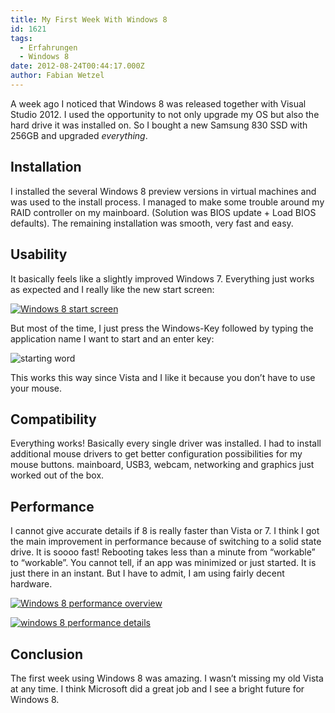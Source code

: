 ```yaml
---
title: My First Week With Windows 8
id: 1621
tags:
  - Erfahrungen
  - Windows 8
date: 2012-08-24T00:44:17.000Z
author: Fabian Wetzel
---
```


A week ago I noticed that Windows 8 was released together with Visual Studio 2012\. I used the opportunity to not only upgrade my OS but also the hard drive it was installed on. So I bought a new Samsung 830 SSD with 256GB and upgraded *everything*.

## Installation

I installed the several Windows 8 preview versions in virtual machines and was used to the install process. I managed to make some trouble around my RAID controller on my mainboard. (Solution was BIOS update + Load BIOS defaults). The remaining installation was smooth, very fast and easy.

## Usability

It basically feels like a slightly improved Windows 7\. Everything just works as expected and I really like the new start screen:

[![Windows 8 start screen](https://az275061.vo.msecnd.net/blogmedia/2012/08/windows_8_start_screen_thumb.png "Windows 8 start screen")](https://az275061.vo.msecnd.net/blogmedia/2012/08/windows_8_start_screen.png)

But most of the time, I just press the Windows-Key followed by typing the application name I want to start and an enter key:

![starting word](https://az275061.vo.msecnd.net/blogmedia/2012/08/starting_word6.png "starting word")

This works this way since Vista and I like it because you don’t have to use your mouse.

## Compatibility

Everything works! Basically every single driver was installed. I had to install additional mouse drivers to get better configuration possibilities for my mouse buttons. mainboard, USB3, webcam, networking and graphics just worked out of the box.

## Performance

I cannot give accurate details if 8 is really faster than Vista or 7\. I think I got the main improvement in performance because of switching to a solid state drive. It is soooo fast! Rebooting takes less than a minute from “workable” to “workable”. You cannot tell, if an app was minimized or just started. It is just there in an instant. But I have to admit, I am using fairly decent hardware.

[![Windows 8 performance overview](https://az275061.vo.msecnd.net/blogmedia/2012/08/windows_8_performance1_thumb.png "Windows 8 performance overview")](https://az275061.vo.msecnd.net/blogmedia/2012/08/windows_8_performance1.png)

[![windows 8 performance details](https://az275061.vo.msecnd.net/blogmedia/2012/08/windows_8_performance2_thumb.png "windows 8 performance details")](https://az275061.vo.msecnd.net/blogmedia/2012/08/windows_8_performance2.png)

## Conclusion

The first week using Windows 8 was amazing. I wasn’t missing my old Vista at any time. I think Microsoft did a great job and I see a bright future for Windows 8.

